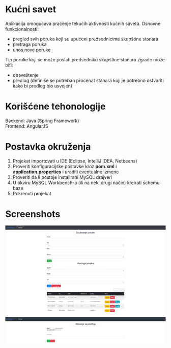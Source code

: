 # Kućni savet
Aplikacija omogućava praćenje tekućih aktivnosti kućnih saveta. Osnovne funkcionalnosti:
- pregled svih poruka koji su upućeni predsednicima skupštine stanara
- pretraga poruka
- unos nove poruke

Tip poruke koji se može poslati predsedniku skupštine stanara zgrade može biti:
- obaveštenje
- predlog  (definiše se potreban procenat stanara koji je potrebno ostvariti kako bi predlog bio usvojen)

# Korišćene tehonologije
Backend: Java (Spring Framework)  
Frontend: AngularJS

# Postavka okruženja
1. Projekat importovati u IDE (Eclipse, IntelliJ IDEA, Netbeans)  
2. Proveriti konfiguracijske postavke kroz <b>pom.xml</b> i <b>application.properties</b> i uraditi eventualne izmene
2. Proveriti da li postoje instalirani MySQL drajveri 
3. U okviru MySQL Workbench-a (ili na neki drugi način) kreirati schemu baze
4. Pokrenuti projekat

# Screenshots
![](images/Screenshot_main.png)
![](images/Screenshot_vote.png)
